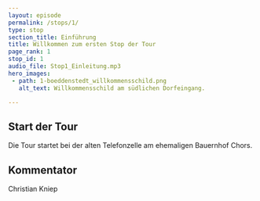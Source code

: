 ```yaml
---
layout: episode
permalink: /stops/1/
type: stop
section_title: Einführung
title: Willkommen zum ersten Stop der Tour
page_rank: 1
stop_id: 1
audio_file: Stop1_Einleitung.mp3
hero_images:
 - path: 1-boeddenstedt_willkommensschild.png
   alt_text: Willkommensschild am südlichen Dorfeingang.

---
```

## Start der Tour
Die Tour startet bei der alten Telefonzelle am ehemaligen Bauernhof Chors.

## Kommentator
Christian Kniep
